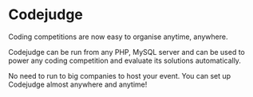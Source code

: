 Codejudge
=========
Coding competitions are now easy to organise anytime, anywhere.

Codejudge can be run from any PHP, MySQL server and can be used to power any coding competition and evaluate its solutions automatically.

No need to run to big companies to host your event. You can set up Codejudge almost anywhere and anytime!
